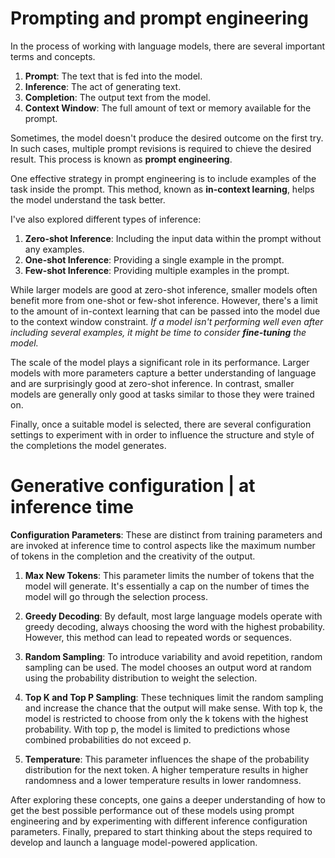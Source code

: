# Prompting and prompt engineering

In the process of working with language models, there are several important terms and concepts. 

1. **Prompt**: The text that is fed into the model.
2. **Inference**: The act of generating text.
3. **Completion**: The output text from the model.
4. **Context Window**: The full amount of text or memory available for the prompt.

Sometimes, the model doesn't produce the desired outcome on the first try. In such cases, multiple prompt revisions is required to chieve the desired result. This process is known as **prompt engineering**.

One effective strategy in prompt engineering is to include examples of the task inside the prompt. This method, known as **in-context learning**, helps the model understand the task better.

I've also explored different types of inference:

1. **Zero-shot Inference**: Including the input data within the prompt without any examples.
2. **One-shot Inference**: Providing a single example in the prompt.
3. **Few-shot Inference**: Providing multiple examples in the prompt.

While larger models are good at zero-shot inference, smaller models often benefit more from one-shot or few-shot inference. However, there's a limit to the amount of in-context learning that can be passed into the model due to the context window constraint. *If a model isn't performing well even after including several examples, it might be time to consider **fine-tuning** the model.*

The scale of the model plays a significant role in its performance. Larger models with more parameters capture a better understanding of language and are surprisingly good at zero-shot inference. In contrast, smaller models are generally only good at tasks similar to those they were trained on.

Finally, once a suitable model is selected, there are several configuration settings to experiment with in order to influence the structure and style of the completions the model generates.

# Generative configuration | at inference time

**Configuration Parameters**: These are distinct from training parameters and are invoked at inference time to control aspects like the maximum number of tokens in the completion and the creativity of the output.

1. **Max New Tokens**: This parameter limits the number of tokens that the model will generate. It's essentially a cap on the number of times the model will go through the selection process. 

2. **Greedy Decoding**: By default, most large language models operate with greedy decoding, always choosing the word with the highest probability. However, this method can lead to repeated words or sequences.

3. **Random Sampling**: To introduce variability and avoid repetition, random sampling can be used. The model chooses an output word at random using the probability distribution to weight the selection.

4. **Top K and Top P Sampling**: These techniques limit the random sampling and increase the chance that the output will make sense. With top k, the model is restricted to choose from only the k tokens with the highest probability. With top p, the model is limited to predictions whose combined probabilities do not exceed p.

5. **Temperature**: This parameter influences the shape of the probability distribution for the next token. A higher temperature results in higher randomness and a lower temperature results in lower randomness.

After exploring these concepts, one gains a deeper understanding of how to get the best possible performance out of these models using prompt engineering and by experimenting with different inference configuration parameters. Finally, prepared to start thinking about the steps required to develop and launch a language model-powered application.